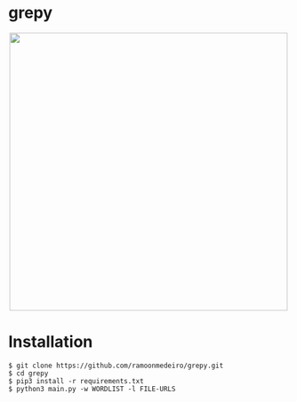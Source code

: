 # grepy

<div align="center">
  <img src="https://user-images.githubusercontent.com/102380417/163054964-4ad8257c-55f7-411b-81e4-d7ae89a8f5b8.png" width="500px" />
</div>

# Installation

```
$ git clone https://github.com/ramoonmedeiro/grepy.git
$ cd grepy
$ pip3 install -r requirements.txt
$ python3 main.py -w WORDLIST -l FILE-URLS
```
